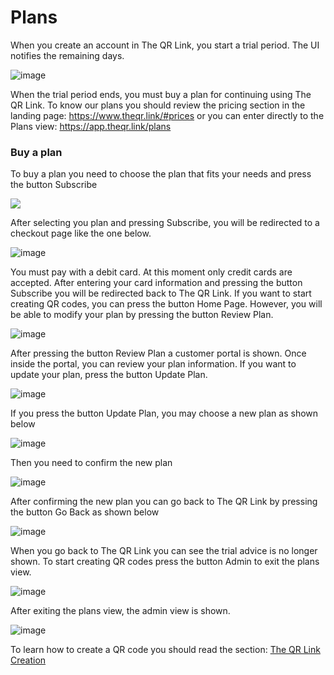 # Plans

When you create an account in The QR Link, you start a trial period. The UI notifies the remaining days.  

![image](https://user-images.githubusercontent.com/54523080/194646260-ac3fae2d-b488-4e2c-b81f-e4eafcb78f14.png)

When the trial period ends, you must buy a plan for continuing using The QR Link. To know our plans you should review the pricing section in the landing page: https://www.theqr.link/#prices or you can enter directly to the Plans view: https://app.theqr.link/plans

### Buy a plan

To buy a plan you need to  choose the plan that fits your needs and press the button Subscribe

![](C:\Users\joe\AppData\Roaming\marktext\images\2022-10-07-16-21-53-image.png)

After selecting you plan and pressing Subscribe, you will be redirected to a checkout page like the one below.

![image](https://user-images.githubusercontent.com/54523080/192064707-ccd0bb50-b46b-4e30-81c7-dd84d0accad3.png)

You must pay with a debit card. At this moment only credit cards are accepted. After entering your card information and pressing the button Subscribe you will be redirected back to The QR Link. If you want to start creating QR codes, you can press the button Home Page. However, you will be able to modify your plan by pressing the button Review Plan.

![image](https://user-images.githubusercontent.com/54523080/192065536-dabd7ab3-1c50-414a-a363-7a33b7414d75.png) 

 After pressing the button Review Plan a customer portal is shown.  Once inside the portal, you can review your plan information. If you want to update your plan, press the button Update Plan.

![image](https://user-images.githubusercontent.com/54523080/192066725-0e3ccd09-cd50-4f8d-a019-4a213afde0e2.png)

If you press the button Update Plan, you may choose a new plan as shown below

![image](https://user-images.githubusercontent.com/54523080/192067149-f23ef2bc-7932-4a20-b6a8-279e9919a946.png)

Then you need to confirm the new plan 

![image](https://user-images.githubusercontent.com/54523080/192067367-451efec2-970b-47ec-b8df-54221605bc8f.png)

After confirming the new plan you can go back to The QR Link by pressing the button Go Back as shown below

![image](https://user-images.githubusercontent.com/54523080/192067612-92500ce7-3d5b-4bd6-a61c-2b7357aa947c.png)

When you go back to The QR Link you can see the trial advice is no longer shown. To start creating QR codes press the button Admin to exit the plans view.

![image](https://user-images.githubusercontent.com/54523080/194646919-d812571d-5285-4d39-88c0-41fd99e14005.png)

After exiting the plans view, the admin view is shown.

![image](https://user-images.githubusercontent.com/54523080/192068458-3fde923e-6a33-470c-a951-52e305e57330.png)

To learn how to create a QR code you should read the section: [The QR Link Creation](the_qr_link_creation.md)
